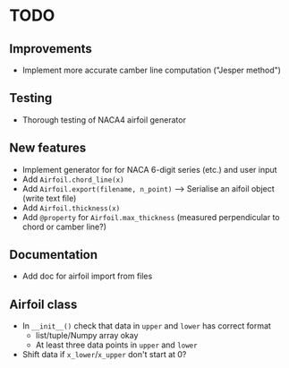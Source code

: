 # TODO

## Improvements
* Implement more accurate camber line computation ("Jesper method")

## Testing
* Thorough testing of NACA4 airfoil generator

## New features
* Implement generator for for NACA 6-digit series (etc.) and user input
* Add `Airfoil.chord_line(x)`
* Add `Airfoil.export(filename, n_point)` --> Serialise an aifoil object (write text file)
* Add `Airfoil.thickness(x)`
* Add `@property` for `Airfoil.max_thickness` (measured perpendicular to chord or camber line?)

## Documentation
* Add doc for airfoil import from files

## Airfoil class
* In `__init__()` check that data in `upper` and `lower` has correct format
    * list/tuple/Numpy array okay
    * At least three data points in `upper` and `lower`
* Shift data if `x_lower`/`x_upper` don't start at 0?
